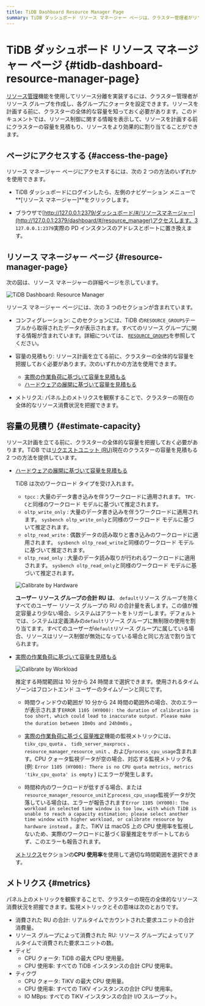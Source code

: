 ```yaml
---
title: TiDB Dashboard Resource Manager Page
summary: TiDB ダッシュボード リソース マネージャー ページは、クラスター管理者がリソース グループを作成し、クォータを設定することでリソース分離を実装するのに役立ちます。クラスター容量を推定し、リソース消費を監視する方法を提供します。このページには、TiDB ダッシュボードまたはブラウザーからアクセスします。このページには、構成、容量推定、およびメトリックのセクションがあります。容量推定方法には、ハードウェアの展開と実際のワークロードが含まれます。監視メトリックには、消費された合計 RU、リソース グループによって消費された RU、TiDB CPU クォータと使用量、TiKV CPU クォータと使用量、および TiKV IO MBps が含まれます。
---
```


# TiDB ダッシュボード リソース マネージャー ページ {#tidb-dashboard-resource-manager-page}

[リソース管理](/tidb-resource-control.md)機能を使用してリソース分離を実装するには、クラスター管理者がリソース グループを作成し、各グループにクォータを設定できます。リソースを計画する前に、クラスターの全体的な容量を知っておく必要があります。このドキュメントでは、リソース制御に関する情報を表示して、リソースを計画する前にクラスターの容量を見積もり、リソースをより効果的に割り当てることができます。

## ページにアクセスする {#access-the-page}

リソース マネージャー ページにアクセスするには、次の 2 つの方法のいずれかを使用できます。

-   TiDB ダッシュボードにログインしたら、左側のナビゲーション メニューで**[リソース マネージャー]**をクリックします。

-   ブラウザで[http://127.0.0.1:2379/ダッシュボード/#/リソースマネージャー](http://127.0.0.1:2379/dashboard/#/resource_manager)アクセスします。3 `127.0.0.1:2379`実際の PD インスタンスのアドレスとポートに置き換えます。

## リソース マネージャー ページ {#resource-manager-page}

次の図は、リソース マネージャーの詳細ページを示しています。

![TiDB Dashboard: Resource Manager](https://download.pingcap.com/images/docs/dashboard/dashboard-resource-manager-info.png)

リソース マネージャー ページには、次の 3 つのセクションが含まれています。

-   コンフィグレーション: このセクションには、TiDB の`RESOURCE_GROUPS`テーブルから取得されたデータが表示されます。すべてのリソース グループに関する情報が含まれています。詳細については、 [`RESOURCE_GROUPS`](/information-schema/information-schema-resource-groups.md)を参照してください。

-   容量の見積もり: リソース計画を立てる前に、クラスターの全体的な容量を把握しておく必要があります。次のいずれかの方法を使用できます。

    -   [実際の作業負荷に基づいて容量を見積もる](/sql-statements/sql-statement-calibrate-resource.md#estimate-capacity-based-on-actual-workload)
    -   [ハードウェアの展開に基づいて容量を見積もる](/sql-statements/sql-statement-calibrate-resource.md#estimate-capacity-based-on-hardware-deployment)

-   メトリクス: パネル上のメトリクスを観察することで、クラスターの現在の全体的なリソース消費状況を把握できます。

## 容量の見積り {#estimate-capacity}

リソース計画を立てる前に、クラスターの全体的な容量を把握しておく必要があります。TiDB では[リクエストユニット (RU)](/tidb-resource-control.md#what-is-request-unit-ru#what-is-request-unit-ru)現在のクラスターの容量を見積もる 2 つの方法を提供しています。

-   [ハードウェアの展開に基づいて容量を見積もる](/sql-statements/sql-statement-calibrate-resource.md#estimate-capacity-based-on-hardware-deployment)

    TiDB は次のワークロード タイプを受け入れます。

    -   `tpcc` : 大量のデータ書き込みを伴うワークロードに適用されます。 `TPC-C`と同様のワークロード モデルに基づいて推定されます。
    -   `oltp_write_only` : 大量のデータ書き込みを伴うワークロードに適用されます。 `sysbench oltp_write_only`と同様のワークロード モデルに基づいて推定されます。
    -   `oltp_read_write` : 偶数データの読み取りと書き込みのワークロードに適用されます。 `sysbench oltp_read_write`と同様のワークロード モデルに基づいて推定されます。
    -   `oltp_read_only` : 大量のデータ読み取りが行われるワークロードに適用されます。 `sysbench oltp_read_only`と同様のワークロード モデルに基づいて推定されます。

    ![Calibrate by Hardware](https://download.pingcap.com/images/docs/dashboard/dashboard-resource-manager-calibrate-by-hardware.png)

    **ユーザー リソース グループの合計 RU は**、 `default`リソース グループを除くすべてのユーザー リソース グループの RU の合計量を表します。この値が推定容量より少ない場合、システムはアラートをトリガーします。デフォルトでは、システムは定義済みの`default`リソース グループに無制限の使用を割り当てます。すべてのユーザーが`default`リソース グループに属している場合、リソースはリソース制御が無効になっている場合と同じ方法で割り当てられます。

-   [実際の作業負荷に基づいて容量を見積もる](/sql-statements/sql-statement-calibrate-resource.md#estimate-capacity-based-on-actual-workload)

    ![Calibrate by Workload](https://download.pingcap.com/images/docs/dashboard/dashboard-resource-manager-calibrate-by-workload.png)

    推定する時間範囲は 10 分から 24 時間まで選択できます。使用されるタイムゾーンはフロントエンド ユーザーのタイムゾーンと同じです。

    -   時間ウィンドウの範囲が 10 分から 24 時間の範囲外の場合、次のエラーが表示されます`ERROR 1105 (HY000): the duration of calibration is too short, which could lead to inaccurate output. Please make the duration between 10m0s and 24h0m0s` 。

    -   [実際の作業負荷に基づく容量推定](/sql-statements/sql-statement-calibrate-resource.md#estimate-capacity-based-on-actual-workload)機能の監視メトリックには、 `tikv_cpu_quota` 、 `tidb_server_maxprocs` 、 `resource_manager_resource_unit` 、および`process_cpu_usage`含まれます。CPU クォータ監視データが空の場合、対応する監視メトリック名 (例: `Error 1105 (HY000): There is no CPU quota metrics, metrics 'tikv_cpu_quota' is empty` ) にエラーが発生します。

    -   時間枠内のワークロードが低すぎる場合、または`resource_manager_resource_unit`と`process_cpu_usage`監視データが欠落している場合は、エラーが報告されます`Error 1105 (HY000): The workload in selected time window is too low, with which TiDB is unable to reach a capacity estimation; please select another time window with higher workload, or calibrate resource by hardware instead` 。また、TiKV は macOS 上の CPU 使用率を監視しないため、実際のワークロードに基づく容量推定をサポートしておらず、このエラーも報告されます。

    [メトリクス](#metrics)セクションの**CPU 使用率**を使用して適切な時間範囲を選択できます。

## メトリクス {#metrics}

パネル上のメトリックを観察することで、クラスターの現在の全体的なリソース消費状況を把握できます。監視メトリックとその意味は次のとおりです。

-   消費された RU の合計: リアルタイムでカウントされた要求ユニットの合計消費量。
-   リソース グループによって消費された RU: リソース グループによってリアルタイムで消費された要求ユニットの数。
-   ティビ
    -   CPU クォータ: TiDB の最大 CPU 使用量。
    -   CPU 使用率: すべての TiDB インスタンスの合計 CPU 使用率。
-   ティクヴ
    -   CPU クォータ: TiKV の最大 CPU 使用量。
    -   CPU 使用率: すべての TiKV インスタンスの合計 CPU 使用率。
    -   IO MBps: すべての TiKV インスタンスの合計 I/O スループット。

